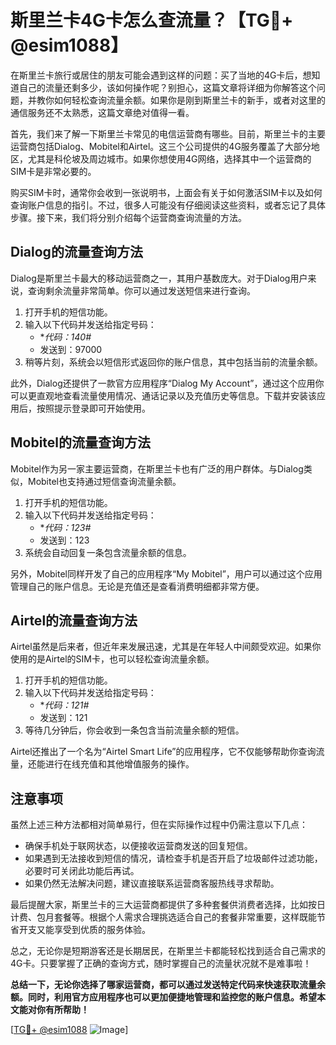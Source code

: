 # 斯里兰卡4G卡怎么查流量？【TG💪+ @esim1088】

在斯里兰卡旅行或居住的朋友可能会遇到这样的问题：买了当地的4G卡后，想知道自己的流量还剩多少，该如何操作呢？别担心，这篇文章将详细为你解答这个问题，并教你如何轻松查询流量余额。如果你是刚到斯里兰卡的新手，或者对这里的通信服务还不太熟悉，这篇文章绝对值得一看。

首先，我们来了解一下斯里兰卡常见的电信运营商有哪些。目前，斯里兰卡的主要运营商包括Dialog、Mobitel和Airtel。这三个公司提供的4G服务覆盖了大部分地区，尤其是科伦坡及周边城市。如果你想使用4G网络，选择其中一个运营商的SIM卡是非常必要的。

购买SIM卡时，通常你会收到一张说明书，上面会有关于如何激活SIM卡以及如何查询账户信息的指引。不过，很多人可能没有仔细阅读这些资料，或者忘记了具体步骤。接下来，我们将分别介绍每个运营商查询流量的方法。

## Dialog的流量查询方法

Dialog是斯里兰卡最大的移动运营商之一，其用户基数庞大。对于Dialog用户来说，查询剩余流量非常简单。你可以通过发送短信来进行查询。

1. 打开手机的短信功能。
2. 输入以下代码并发送给指定号码：
   - **代码：*140#**
   - 发送到：97000
3. 稍等片刻，系统会以短信形式返回你的账户信息，其中包括当前的流量余额。

此外，Dialog还提供了一款官方应用程序“Dialog My Account”，通过这个应用你可以更直观地查看流量使用情况、通话记录以及充值历史等信息。下载并安装该应用后，按照提示登录即可开始使用。

## Mobitel的流量查询方法

Mobitel作为另一家主要运营商，在斯里兰卡也有广泛的用户群体。与Dialog类似，Mobitel也支持通过短信查询流量余额。

1. 打开手机的短信功能。
2. 输入以下代码并发送给指定号码：
   - **代码：*123#**
   - 发送到：123
3. 系统会自动回复一条包含流量余额的信息。

另外，Mobitel同样开发了自己的应用程序“My Mobitel”，用户可以通过这个应用管理自己的账户信息。无论是充值还是查看消费明细都非常方便。

## Airtel的流量查询方法

Airtel虽然是后来者，但近年来发展迅速，尤其是在年轻人中间颇受欢迎。如果你使用的是Airtel的SIM卡，也可以轻松查询流量余额。

1. 打开手机的短信功能。
2. 输入以下代码并发送给指定号码：
   - **代码：*121#**
   - 发送到：121
3. 等待几分钟后，你会收到一条包含当前流量余额的短信。

Airtel还推出了一个名为“Airtel Smart Life”的应用程序，它不仅能够帮助你查询流量，还能进行在线充值和其他增值服务的操作。

## 注意事项

虽然上述三种方法都相对简单易行，但在实际操作过程中仍需注意以下几点：

- 确保手机处于联网状态，以便接收运营商发送的回复短信。
- 如果遇到无法接收到短信的情况，请检查手机是否开启了垃圾邮件过滤功能，必要时可关闭此功能后再试。
- 如果仍然无法解决问题，建议直接联系运营商客服热线寻求帮助。

最后提醒大家，斯里兰卡的三大运营商都提供了多种套餐供消费者选择，比如按日计费、包月套餐等。根据个人需求合理挑选适合自己的套餐非常重要，这样既能节省开支又能享受到优质的服务体验。

总之，无论你是短期游客还是长期居民，在斯里兰卡都能轻松找到适合自己需求的4G卡。只要掌握了正确的查询方式，随时掌握自己的流量状况就不是难事啦！

**总结一下，无论你选择了哪家运营商，都可以通过发送特定代码来快速获取流量余额。同时，利用官方应用程序也可以更加便捷地管理和监控您的账户信息。希望本文能对你有所帮助！**

[[TG💪+ @esim1088](https://t.me/s/esim1088) ![Image](https://i.postimg.cc/4NQfJmqS/Snipaste-2025-05-13-00-14-12.png)]